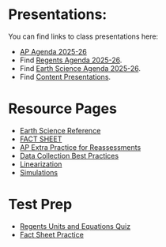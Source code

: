 # Presentations:

You can find links to class presentations here:
  - [AP Agenda 2025-26](/Daily%20Plan/20252026/Daily%20Slides/APAgendas202526.html)
  - Find [Regents Agenda 2025-26](/Daily%20Plan/20252026/Daily%20Slides/RPAgendas202526.html).
  - Find [Earth Science Agenda 2025-26](/Daily%20Plan/20252026/Daily%20Slides/EarthSci202526.html).
  - Find [Content Presentations](presindex).

# Resource Pages
  - [Earth Science Reference](/earthscienceref.md)
  - [FACT SHEET](/ap-physics-quiz/factsheet-complete.html)
  - [AP Extra Practice for Reassessments](\AP%20Resource%20Pages\apSBGPractice)
  - [Data Collection Best Practices](/AP%20Resource%20Pages/datacollection.html)
  - [Linearization](/AP%20Resource%20Pages/linearizationInteractive.html)
  - [Simulations](/SimulationResources.md)

# Test Prep
  - [Regents Units and Equations Quiz](/mrporterphysics.github.io/regentsTestPrep/unitstestprepquiz.html)
  - [Fact Sheet Practice](/mrporterphysics.github.io/ap-physics-quiz/index.html)